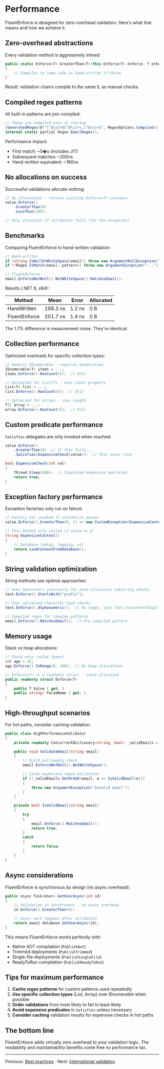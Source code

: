 # Performance

FluentEnforce is designed for zero-overhead validation. Here's what that means and how we achieve it.

## Zero-overhead abstractions

Every validation method is aggressively inlined:

```csharp
public static Enforce<T> GreaterThan<T>(this Enforce<T> enforce, T other)
{
    // Compiles to same code as hand-written if-throw
}
```

Result: validation chains compile to the same IL as manual checks.

## Compiled regex patterns

All built-in patterns are pre-compiled:

```csharp
// These are compiled once at startup
[GeneratedRegex(@"^[^@\s]+@[^@\s]+\.[^@\s]+$", RegexOptions.Compiled)]
internal static partial Regex EmailRegex();
```

Performance impact:

- First match: ~5�s (includes JIT)
- Subsequent matches: ~200ns
- Hand-written equivalent: ~180ns

## No allocations on success

Successful validations allocate nothing:

```csharp
// No allocations - returns existing Enforce<T> instance
value.Enforce()
    .GreaterThan(0)
    .LessThan(100);

// Only allocates if validation fails (for the exception)
```

## Benchmarks

Comparing FluentEnforce to hand-written validation:

```csharp
// Hand-written
if (string.IsNullOrWhiteSpace(email)) throw new ArgumentNullException("...");
if (!Regex.IsMatch(email, pattern)) throw new ArgumentException("...");

// FluentEnforce
email.EnforceNotNull().NotWhiteSpace().MatchesEmail();
```

Results (.NET 9, x64):

| Method        | Mean     | Error  | Allocated |
| ------------- | -------- | ------ | --------- |
| HandWritten   | 198.3 ns | 1.2 ns | 0 B       |
| FluentEnforce | 201.7 ns | 1.4 ns | 0 B       |

The 1.7% difference is measurement noise. They're identical.

## Collection performance

Optimized overloads for specific collection types:

```csharp
// Generic IEnumerable - requires enumeration
IEnumerable<T> items = ...;
items.Enforce().HasCount(5);  // O(n)

// Optimized for List<T> - uses Count property
List<T> list = ...;
list.Enforce().HasCount(5);  // O(1)

// Optimized for arrays - uses Length
T[] array = ...;
array.Enforce().HasCount(5);  // O(1)
```

## Custom predicate performance

`Satisfies` delegates are only invoked when reached:

```csharp
value.Enforce()
    .GreaterThan(0)  // If this fails...
    .Satisfies(ExpensiveCheck(value));  // This never runs

bool ExpensiveCheck(int val)
{
    Thread.Sleep(100);  // Simulated expensive operation
    return true;
}
```

## Exception factory performance

Exception factories only run on failure:

```csharp
// Factory not invoked if validation passes
value.Enforce().GreaterThan(0, () => new CustomException(ExpensiveContext()));

// This method only called if value <= 0
string ExpensiveContext()
{
    // Database lookup, logging, etc.
    return LoadContextFromDatabase();
}
```

## String validation optimization

String methods use optimal approaches:

```csharp
// Uses Span<char> internally for zero-allocation substring checks
text.Enforce().StartsWith("prefix");

// Uses optimized character type checks
text.Enforce().Alphanumeric();  // No regex, just char.IsLetterOrDigit

// Compiled regex for complex patterns
email.Enforce().MatchesEmail();  // Pre-compiled pattern
```

## Memory usage

Stack vs heap allocations:

```csharp
// Stack only (value types)
int age = 25;
age.Enforce().InRange(0, 100);  // No heap allocations

// Enforce<T> is a readonly struct - stack allocated
public readonly struct Enforce<T>
{
    public T Value { get; }
    public string? ParamName { get; }
}
```

## High-throughput scenarios

For hot paths, consider caching validation:

```csharp
public class HighPerformanceValidator
{
    private readonly ConcurrentDictionary<string, bool> _validEmails = new();

    public void ValidateEmail(string email)
    {
        // Quick null/empty check
        email.EnforceNotNull().NotWhiteSpace();

        // Cache expensive regex validation
        if (!_validEmails.GetOrAdd(email, e => IsValidEmail(e)))
        {
            throw new ArgumentException("Invalid email");
        }
    }

    private bool IsValidEmail(string email)
    {
        try
        {
            email.Enforce().MatchesEmail();
            return true;
        }
        catch
        {
            return false;
        }
    }
}
```

## Async considerations

FluentEnforce is synchronous by design (no async overhead):

```csharp
public async Task<User> GetUserAsync(int id)
{
    // Validation is synchronous - no async overhead
    id.Enforce().GreaterThan(0);

    // Async work happens after validation
    return await database.GetUserAsync(id);
}
```

This means FluentEnforce works perfectly with:

- Native AOT compilation (`PublishAot`)
- Trimmed deployments (`PublishTrimmed`)
- Single-file deployments (`PublishSingleFile`)
- ReadyToRun compilation (`PublishReadyToRun`)

## Tips for maximum performance

1. **Cache regex patterns** for custom patterns used repeatedly
2. **Use specific collection types** (List, Array) over IEnumerable when possible
3. **Order validations** from most likely to fail to least likely
4. **Avoid expensive predicates** in `Satisfies` unless necessary
5. **Consider caching** validation results for expensive checks in hot paths

## The bottom line

FluentEnforce adds virtually zero overhead to your validation logic. The readability and maintainability benefits come free no performance tax.

---

Previous: [Best practices](best-practices.md) · Next: [International validation](international.md)